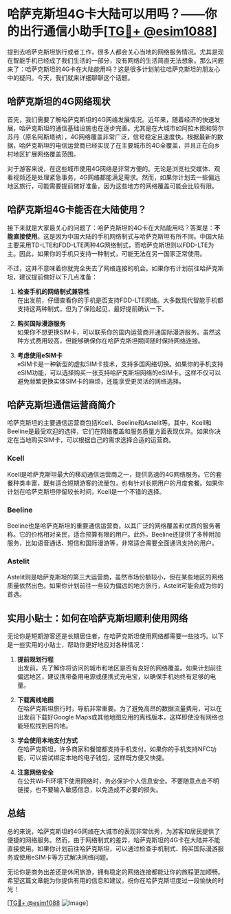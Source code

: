 # 哈萨克斯坦4G卡大陆可以用吗？——你的出行通信小助手[[TG💪+ @esim1088](https://t.me/s/esim1088)]

提到去哈萨克斯坦旅行或者工作，很多人都会关心当地的网络服务情况。尤其是现在智能手机已经成了我们生活的一部分，没有网络的生活简直无法想象。那么问题来了：哈萨克斯坦的4G卡在大陆能用吗？这是很多计划前往哈萨克斯坦的朋友心中的疑问。今天，我们就来详细聊聊这个话题。

## 哈萨克斯坦的4G网络现状

首先，我们需要了解哈萨克斯坦的4G网络发展情况。近年来，随着经济的快速发展，哈萨克斯坦的通信基础设施也在逐步完善。尤其是在大城市如阿拉木图和努尔苏丹（原名阿斯塔纳），4G网络覆盖非常广泛，信号稳定且速度快。根据最新的数据，哈萨克斯坦的电信运营商已经实现了在主要城市的4G全覆盖，并且正在向乡村地区扩展网络覆盖范围。

对于游客来说，在这些城市使用4G网络是非常方便的。无论是浏览社交媒体、观看视频还是处理紧急事务，4G网络都能满足需求。然而，如果你计划去一些偏远地区旅行，可能需要提前做好准备，因为这些地方的网络覆盖可能会比较有限。

## 哈萨克斯坦4G卡能否在大陆使用？

接下来就是大家最关心的问题了：哈萨克斯坦的4G卡在大陆能用吗？答案是：**不能直接使用**。这是因为中国大陆的手机网络制式与哈萨克斯坦有所不同。中国大陆主要采用TD-LTE和FDD-LTE两种4G网络制式，而哈萨克斯坦则以FDD-LTE为主。因此，如果你的手机只支持一种制式，可能无法在另一国家正常使用。

不过，这并不意味着你就完全失去了网络连接的机会。如果你有计划前往哈萨克斯坦，建议提前做好以下几点准备：

1. **检查手机的网络制式兼容性**  
   在出发前，仔细查看你的手机是否支持FDD-LTE网络。大多数现代智能手机都支持这两种制式，但为了保险起见，最好提前确认一下。

2. **购买国际漫游服务**  
   如果你不想更换SIM卡，可以联系你的国内运营商开通国际漫游服务。虽然这种方式费用较高，但能够确保你在哈萨克斯坦期间随时保持网络连接。

3. **考虑使用eSIM卡**  
   eSIM卡是一种新型的虚拟SIM卡技术，支持多国网络切换。如果你的手机支持eSIM功能，可以选择购买一张支持哈萨克斯坦网络的eSIM卡。这样不仅可以避免频繁更换实体SIM卡的麻烦，还能享受更灵活的网络选择。

## 哈萨克斯坦通信运营商简介

哈萨克斯坦的主要通信运营商包括Kcell、Beeline和Astelit等。其中，Kcell和Beeline是最受欢迎的选择，它们在网络覆盖和服务质量方面表现优异。如果你决定在当地购买SIM卡，可以根据自己的需求选择合适的运营商。

### Kcell

Kcell是哈萨克斯坦最大的移动通信运营商之一，提供高速的4G网络服务。它的套餐种类丰富，既有适合短期游客的流量包，也有针对长期用户的月度套餐。如果你计划在哈萨克斯坦停留较长时间，Kcell是一个不错的选择。

### Beeline

Beeline也是哈萨克斯坦的重要通信运营商，以其广泛的网络覆盖和优质的服务著称。它的价格相对亲民，适合预算有限的用户。此外，Beeline还提供了多种附加服务，比如语音通话、短信和国际漫游等，非常适合需要全面通讯支持的用户。

### Astelit

Astelit则是哈萨克斯坦的第三大运营商，虽然市场份额较小，但在某些地区的网络质量依然出色。如果你计划前往一些较为偏远的地方旅行，Astelit可能会成为你的首选。

## 实用小贴士：如何在哈萨克斯坦顺利使用网络

无论你是短期游客还是长期居住者，在哈萨克斯坦使用网络都需要一些技巧。以下是一些实用的小贴士，帮助你更好地应对各种情况：

1. **提前规划行程**  
   出发前，先了解你将访问的城市和地区是否有良好的网络覆盖。如果计划前往偏远地区，建议携带备用电源或便携式充电宝，以确保手机始终有足够的电量。

2. **下载离线地图**  
   在哈萨克斯坦旅行时，导航非常重要。为了避免高昂的数据流量费用，可以在出发前下载好Google Maps或其他地图应用的离线版本，这样即使没有网络也能轻松找到目的地。

3. **学会使用本地支付方式**  
   在哈萨克斯坦，许多商家和餐馆都支持手机支付。如果你的手机支持NFC功能，可以尝试绑定本地的电子钱包，这样既方便又快捷。

4. **注意网络安全**  
   在公共Wi-Fi环境下使用网络时，务必保护个人信息安全。不要随意点击不明链接，也不要输入敏感信息，以免造成不必要的损失。

## 总结

总的来说，哈萨克斯坦的4G网络在大城市的表现非常优秀，为游客和居民提供了便捷的网络服务。然而，由于网络制式的差异，哈萨克斯坦的4G卡在大陆并不能直接使用。如果你计划前往哈萨克斯坦，可以通过检查手机制式、购买国际漫游服务或使用eSIM卡等方式解决网络问题。

无论你是商务出差还是休闲旅游，拥有稳定的网络连接都能让你的旅程更加顺畅。希望这篇文章能为你提供有用的信息和建议，祝你在哈萨克斯坦度过一段愉快的时光！

[[TG💪+ @esim1088](https://t.me/s/esim1088) ![Image](https://i.postimg.cc/4NQfJmqS/Snipaste-2025-05-13-00-14-12.png)]